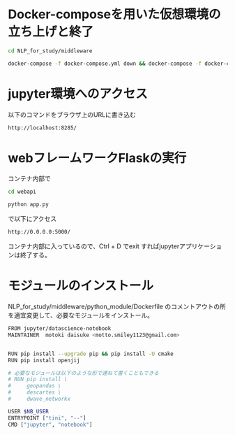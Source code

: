 # Docker-composeを用いた仮想環境の立ち上げと終了

```sh
cd NLP_for_study/middleware

docker-compose -f docker-compose.yml down && docker-compose -f docker-compose.yml up -d --build && docker-compose exec shell tmux
```

# jupyter環境へのアクセス

以下のコマンドをブラウザ上のURLに書き込む

```sh
http://localhost:8285/
```

# webフレームワークFlaskの実行

コンテナ内部で

```sh
cd webapi

python app.py

```
で以下にアクセス

```sh
http://0.0.0.0:5000/ 
```


コンテナ内部に入っているので、Ctrl + D でexit すればjupyterアプリケーションは終了する。

# モジュールのインストール

NLP_for_study/middleware/python_module/Dockerfile のコメントアウトの所を適宜変更して、必要なモジュールをインストール。
```sh
FROM jupyter/datascience-notebook
MAINTAINER  motoki daisuke <motto.smiley1123@gmail.com>


RUN pip install --upgrade pip && pip install -U cmake 
RUN pip install openjij

# 必要なモジュールは以下のような形で連ねて書くこともできる
# RUN pip install \
#     geopandas \
#     descartes \
#     dwave_networkx

USER $NB_USER
ENTRYPOINT ["tini", "--"]
CMD ["jupyter", "notebook"]
```

